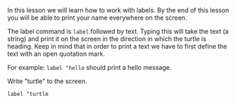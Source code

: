 In this lesson we will learn how to work with labels. By the end of this lesson you will be able to print your name everywhere on the screen.

The label command is `label` followed by text. Typing this will take the text (a string) and print it on the screen in the direction in which the turtle is heading. Keep in mind that in order to print a text we have to first define the text with an open quotation mark.

For example: `label "hello` should print a hello message.

Write "turtle" to the screen.
```result
label "turtle
```